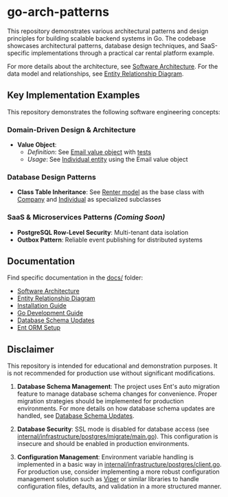 # go-arch-patterns

This repository demonstrates various architectural patterns and design principles for building scalable backend systems in Go. The codebase showcases architectural patterns, database design techniques, and SaaS-specific implementations through a practical car rental platform example.

For more details about the architecture, see [Software Architecture](docs/software_architecture.md).
For the data model and relationships, see [Entity Relationship Diagram](docs/er-diagram.md).

## Key Implementation Examples

This repository demonstrates the following software engineering concepts:

### Domain-Driven Design & Architecture

- **Value Object**:
  - *Definition*: See [Email value object](internal/domain/model/value/email.go) with [tests](internal/domain/model/value/email_test.go)
  - *Usage*: See [Individual entity](internal/domain/model/individual.go) using the Email value object

### Database Design Patterns

- **Class Table Inheritance**: See [Renter model](internal/domain/model/renter.go) as the base class with [Company](internal/domain/model/company.go) and [Individual](internal/domain/model/individual.go) as specialized subclasses

### SaaS & Microservices Patterns *(Coming Soon)*

- **PostgreSQL Row-Level Security**: Multi-tenant data isolation
- **Outbox Pattern**: Reliable event publishing for distributed systems

## Documentation

Find specific documentation in the [docs/](docs/) folder:

- [Software Architecture](docs/software_architecture.md)
- [Entity Relationship Diagram](docs/er-diagram.md)
- [Installation Guide](docs/installation_guide.md)
- [Go Development Guide](docs/golang.md)
- [Database Schema Updates](docs/database_schema_updates.md)
- [Ent ORM Setup](docs/ent.md)

## Disclaimer

This repository is intended for educational and demonstration purposes. It is not recommended for production use without significant modifications.

1. **Database Schema Management**: The project uses Ent's auto migration feature to manage database schema changes for convenience. Proper migration strategies should be implemented for production environments. For more details on how database schema updates are handled, see [Database Schema Updates](docs/database_schema_updates.md).

2. **Database Security**: SSL mode is disabled for database access (see [internal/infrastructure/postgres/migrate/main.go](internal/infrastructure/postgres/migrate/main.go)). This configuration is insecure and should be enabled in production environments.

3. **Configuration Management**: Environment variable handling is implemented in a basic way in [internal/infrastructure/postgres/client.go](internal/infrastructure/postgres/client.go). For production use, consider implementing a more robust configuration management solution such as [Viper](https://github.com/spf13/viper) or similar libraries to handle configuration files, defaults, and validation in a more structured manner.
